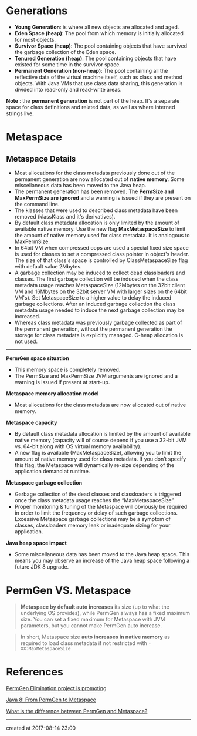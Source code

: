 # Generations

- **Young Generation**: is where all new objects are allocated and aged.
- **Eden Space (heap)**: The pool from which memory is initially allocated for most objects.
- **Survivor Space (heap)**: The pool containing objects that have survived the garbage collection of the Eden space.
- **Tenured Generation (heap)**: The pool containing objects that have existed for some time in the survivor space.
- **Permanent Generation (non-heap)**: The pool containing all the reflective data of the virtual machine itself, such as class and method objects. With Java VMs that use class data sharing, this generation is divided into read-only and read-write areas.

**Note** : the **permanent generation** is not part of the heap. It's a separate space for class definitions and related data, as well as where interned strings live.



# Metaspace

## Metaspace Details

- Most allocations for the class metadata previously done out of the permanent generation are now allocated out of **native memory**. Some miscellaneous  data has been moved to the Java heap.
- The permanent generation has been removed. The  **PermSize and  MaxPermSize are ignored** and a warning is issued if they are present on the command line.
- The klasses that were used to described class  metadata have been  removed (klassKlass and it's derivatives).
- By default class metadata allocation is only limited by the  amount of available native memory. Use the new flag **MaxMetaspaceSize** to limit the amount of  native memory used for class metadata. It is analogous to MaxPermSize.
- In 64bit VM when compressed oops are used a special fixed size  space is used for classes to set a compressed class pointer in object's header. The size  of that class's space is controlled by ClassMetaspaceSize flag with default value 2Mbytes.
- A garbage collection may be induced to collect dead classloaders  and classes. The first  garbage collection will be induced when the class metadata  usage reaches MetaspaceSize (12Mbytes on the 32bit client VM and 16Mbytes on the 32bit  server VM with larger sizes on the 64bit VM's). Set MetaspaceSize to a higher value to delay the induced garbage collections. After an induced garbage collection the class metadata usage needed to induce the next  garbage collection may be  increased.
- Whereas class metadata was previously garbage collected as part of the permanent generation, without the permanent generation the storage for class metadata is explicitly managed. C-heap allocation is not used.


---

**PermGen space situation**        

- This memory space is completely removed.
- The PermSize and MaxPermSize JVM arguments are ignored and a warning is issued if present at start-up.



**Metaspace memory allocation model**         

- Most allocations for the class metadata are now allocated out of native memory.



**Metaspace capacity**          

- By default class metadata allocation is limited by the amount of available native memory (capacity will of course depend if you use a 32-bit JVM vs. 64-bit along with OS virtual memory availability).
- A new flag is available (MaxMetaspaceSize), allowing you to limit the amount of native memory used for class metadata. If you don’t specify this flag, the Metaspace will dynamically re-size depending of the application demand at runtime.



**Metaspace garbage collection**            

- Garbage collection of the dead classes and classloaders is triggered once the class metadata usage reaches the “MaxMetaspaceSize”.
- Proper monitoring & tuning of the Metaspace will obviously be required in order to limit the frequency or delay of such garbage collections. Excessive Metaspace garbage collections may be a symptom of classes, classloaders memory leak or inadequate sizing for your application.



**Java heap space impact**              

- Some miscellaneous data has been moved to the Java heap space. This means you may observe an increase of the Java heap space following a future JDK 8 upgrade.



# PermGen VS. Metaspace

> **Metaspace by default auto increases** its size (up to what the underlying OS provides), while PermGen always has a fixed maximum size. You can set a fixed maximum for Metaspace with JVM parameters, but you cannot make PermGen auto increase.

> In short, Metaspace size **auto increases in native memory** as required to load class metadata if not restricted with `-XX:MaxMetaspaceSize`



# References

[PermGen Elimination project is promoting](http://mail.openjdk.java.net/pipermail/hotspot-dev/2012-September/006679.html)

[Java 8: From PermGen to Metaspace](https://dzone.com/articles/java-8-permgen-metaspace)

[What is the difference between PermGen and Metaspace?](https://stackoverflow.com/questions/27131165/what-is-the-difference-between-permgen-and-metaspace)

---

created at 2017-08-14 23:00